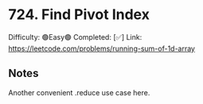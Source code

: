 # 724. Find Pivot Index

Difficulty: 🟢Easy🟢
Completed: [✅]
Link: https://leetcode.com/problems/running-sum-of-1d-array

## Notes

Another convenient .reduce use case here.
